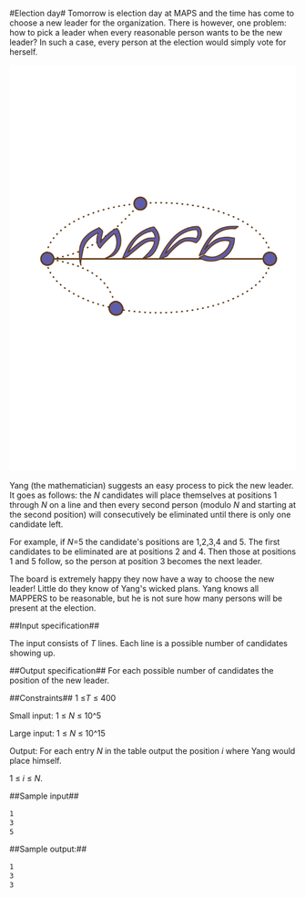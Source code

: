 #Election day#
Tomorrow is election day at MAPS and the time has come to choose a new leader for the organization.
There is however, one problem: how to pick a leader when every reasonable person wants to be the new leader?
In such a case, every person at the election would simply vote for herself.

![](../images/maps.svg)

Yang (the mathematician) suggests an easy process to pick the new leader. It goes as follows:
the _N_ candidates will place themselves at positions 1 through _N_ on a line
and then every second person (modulo _N_ and starting at the second position)
will consecutively be eliminated until there is only one candidate left.


For example, if _N_=5 the candidate's positions are 1,2,3,4 and 5.
The first candidates to be eliminated are at positions
2 and 4.
Then those at positions
1 and 5
follow, so the person at position 3 becomes the next leader.

The board is extremely happy they now have a way to choose the new leader!
Little do they know of Yang's wicked plans. Yang knows all MAPPERS to be reasonable, but he is not sure how many persons will be present at the election.

##Input specification##

The input consists of _T_ lines. Each line is a possible number of candidates showing up.

##Output specification##
For each possible number of candidates the position of the new leader.


##Constraints##
1 &le;_T_ &le; 400

Small input:
1 &le; _N_ &le; 10^5

Large input:
1 &le; _N_ &le; 10^15


Output:
For each entry _N_ in the table output the position _i_ where Yang would place himself.

1 &le; _i_ &le; _N_.


##Sample input##
```
1
3
5
```
##Sample output:##
```
1
3
3
``` 
